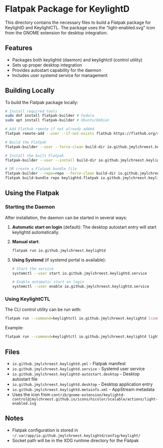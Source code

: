 # Flatpak Package for KeylightD

This directory contains the necessary files to build a Flatpak package for KeylightD and KeylightCTL. The package uses the "light-enabled.svg" icon from the GNOME extension for desktop integration.

## Features

- Packages both keylightd (daemon) and keylightctl (control utility)
- Sets up proper desktop integration
- Provides autostart capability for the daemon
- Includes user systemd service for management

## Building Locally

To build the Flatpak package locally:

```bash
# Install required tools
sudo dnf install flatpak-builder # Fedora
sudo apt install flatpak-builder # Ubuntu/Debian

# Add Flathub remote if not already added
flatpak remote-add --user --if-not-exists flathub https://flathub.org/repo/flathub.flatpakrepo

# Build the Flatpak
flatpak-builder --user --force-clean build-dir io.github.jmylchreest.keylightd.yml

# Install the built Flatpak
flatpak-builder --user --install build-dir io.github.jmylchreest.keylightd.yml

# OR create a Flatpak bundle file
flatpak-builder --repo=repo --force-clean build-dir io.github.jmylchreest.keylightd.yml
flatpak build-bundle repo keylightd.flatpak io.github.jmylchreest.keylightd
```

## Using the Flatpak

### Starting the Daemon

After installation, the daemon can be started in several ways:

1. **Automatic start on login** (default): The desktop autostart entry will start keylightd automatically.

2. **Manual start**:
   ```bash
   flatpak run io.github.jmylchreest.keylightd
   ```

3. **Using Systemd** (if systemd portal is available):
   ```bash
   # Start the service
   systemctl --user start io.github.jmylchreest.keylightd.service
   
   # Enable automatic start on login
   systemctl --user enable io.github.jmylchreest.keylightd.service
   ```

### Using KeylightCTL

The CLI control utility can be run with:

```bash
flatpak run --command=keylightctl io.github.jmylchreest.keylightd [commands]
```

Example:
```bash
flatpak run --command=keylightctl io.github.jmylchreest.keylightd light list
```

## Files

- `io.github.jmylchreest.keylightd.yml` - Flatpak manifest
- `io.github.jmylchreest.keylightd.service` - Systemd user service
- `io.github.jmylchreest.keylightd-autostart.desktop` - Desktop autostart file
- `io.github.jmylchreest.keylightd.desktop` - Desktop application entry
- `io.github.jmylchreest.keylightd.metainfo.xml` - AppStream metadata
- Uses the icon from `contrib/gnome-extension/keylightd-control@jmylchreest.github.io/icons/hicolor/scalable/actions/light-enabled.svg`

## Notes

- Flatpak configuration is stored in `~/.var/app/io.github.jmylchreest.keylightd/config/keylight/`
- Socket path will be in the XDG runtime directory for the Flatpak